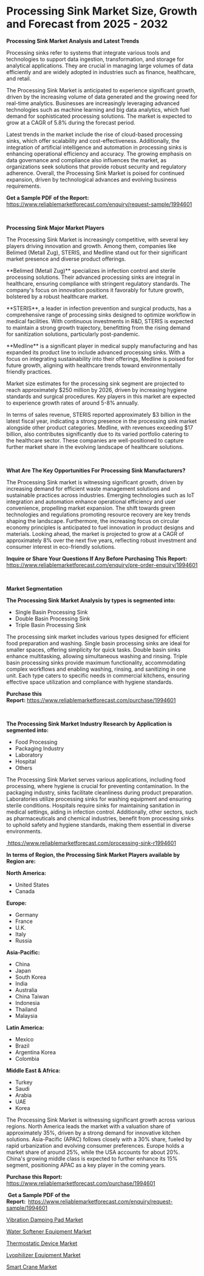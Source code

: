 <p><h1>Processing Sink Market Size, Growth and Forecast from 2025 - 2032</h1></p><p><strong>Processing Sink Market Analysis and Latest Trends</strong></p>
<p><p>Processing sinks refer to systems that integrate various tools and technologies to support data ingestion, transformation, and storage for analytical applications. They are crucial in managing large volumes of data efficiently and are widely adopted in industries such as finance, healthcare, and retail.</p><p>The Processing Sink Market is anticipated to experience significant growth, driven by the increasing volume of data generated and the growing need for real-time analytics. Businesses are increasingly leveraging advanced technologies such as machine learning and big data analytics, which fuel demand for sophisticated processing solutions. The market is expected to grow at a CAGR of 5.8% during the forecast period.</p><p>Latest trends in the market include the rise of cloud-based processing sinks, which offer scalability and cost-effectiveness. Additionally, the integration of artificial intelligence and automation in processing sinks is enhancing operational efficiency and accuracy. The growing emphasis on data governance and compliance also influences the market, as organizations seek solutions that provide robust security and regulatory adherence. Overall, the Processing Sink Market is poised for continued expansion, driven by technological advances and evolving business requirements.</p></p>
<p><strong>Get a Sample PDF of the Report:&nbsp;</strong> <a href="https://www.reliablemarketforecast.com/enquiry/request-sample/1994601?utm_campaign=1097&utm_medium=2&utm_source=Github&utm_content=ia&utm_term=20022025&utm_id=processing-sink">https://www.reliablemarketforecast.com/enquiry/request-sample/1994601</a></p>
<p>&nbsp;</p>
<p><strong>Processing Sink Major Market Players</strong></p>
<p><p>The Processing Sink Market is increasingly competitive, with several key players driving innovation and growth. Among them, companies like Belimed (Metall Zug), STERIS, and Medline stand out for their significant market presence and diverse product offerings.</p><p>**Belimed (Metall Zug)** specializes in infection control and sterile processing solutions. Their advanced processing sinks are integral in healthcare, ensuring compliance with stringent regulatory standards. The company's focus on innovation positions it favorably for future growth, bolstered by a robust healthcare market.</p><p>**STERIS**, a leader in infection prevention and surgical products, has a comprehensive range of processing sinks designed to optimize workflow in medical facilities. With continuous investments in R&D, STERIS is expected to maintain a strong growth trajectory, benefitting from the rising demand for sanitization solutions, particularly post-pandemic.</p><p>**Medline** is a significant player in medical supply manufacturing and has expanded its product line to include advanced processing sinks. With a focus on integrating sustainability into their offerings, Medline is poised for future growth, aligning with healthcare trends toward environmentally friendly practices.</p><p>Market size estimates for the processing sink segment are projected to reach approximately $250 million by 2026, driven by increasing hygiene standards and surgical procedures. Key players in this market are expected to experience growth rates of around 5-8% annually.</p><p>In terms of sales revenue, STERIS reported approximately $3 billion in the latest fiscal year, indicating a strong presence in the processing sink market alongside other product categories. Medline, with revenues exceeding $17 billion, also contributes significantly due to its varied portfolio catering to the healthcare sector. These companies are well-positioned to capture further market share in the evolving landscape of healthcare solutions.</p></p>
<p>&nbsp;</p>
<p><strong>What Are The Key Opportunities For Processing Sink Manufacturers?</strong></p>
<p><p>The Processing Sink market is witnessing significant growth, driven by increasing demand for efficient waste management solutions and sustainable practices across industries. Emerging technologies such as IoT integration and automation enhance operational efficiency and user convenience, propelling market expansion. The shift towards green technologies and regulations promoting resource recovery are key trends shaping the landscape. Furthermore, the increasing focus on circular economy principles is anticipated to fuel innovation in product designs and materials. Looking ahead, the market is projected to grow at a CAGR of approximately 8% over the next five years, reflecting robust investment and consumer interest in eco-friendly solutions.</p></p>
<p><strong>Inquire or Share Your Questions If Any Before Purchasing This Report:</strong> <a href="https://www.reliablemarketforecast.com/enquiry/pre-order-enquiry/1994601?utm_campaign=1097&utm_medium=2&utm_source=Github&utm_content=ia&utm_term=20022025&utm_id=processing-sink">https://www.reliablemarketforecast.com/enquiry/pre-order-enquiry/1994601</a></p>
<p>&nbsp;</p>
<p><strong>Market Segmentation</strong></p>
<p><strong>The Processing Sink Market Analysis by types is segmented into:</strong></p>
<p><ul><li>Single Basin Processing Sink</li><li>Double Basin Processing Sink</li><li>Triple Basin Processing Sink</li></ul></p>
<p><p>The processing sink market includes various types designed for efficient food preparation and washing. Single basin processing sinks are ideal for smaller spaces, offering simplicity for quick tasks. Double basin sinks enhance multitasking, allowing simultaneous washing and rinsing. Triple basin processing sinks provide maximum functionality, accommodating complex workflows and enabling washing, rinsing, and sanitizing in one unit. Each type caters to specific needs in commercial kitchens, ensuring effective space utilization and compliance with hygiene standards.</p></p>
<p><strong>Purchase this Report:&nbsp;</strong><a href="https://www.reliablemarketforecast.com/purchase/1994601?utm_campaign=1097&utm_medium=2&utm_source=Github&utm_content=ia&utm_term=20022025&utm_id=processing-sink">https://www.reliablemarketforecast.com/purchase/1994601</a></p>
<p>&nbsp;</p>
<p><strong>The Processing Sink Market Industry Research by Application is segmented into:</strong></p>
<p><ul><li>Food Processing</li><li>Packaging Industry</li><li>Laboratory</li><li>Hospital</li><li>Others</li></ul></p>
<p><p>The Processing Sink Market serves various applications, including food processing, where hygiene is crucial for preventing contamination. In the packaging industry, sinks facilitate cleanliness during product preparation. Laboratories utilize processing sinks for washing equipment and ensuring sterile conditions. Hospitals require sinks for maintaining sanitation in medical settings, aiding in infection control. Additionally, other sectors, such as pharmaceuticals and chemical industries, benefit from processing sinks to uphold safety and hygiene standards, making them essential in diverse environments.</p></p>
<p><a href="https://www.reliablemarketforecast.com/processing-sink-r1994601?utm_campaign=1097&utm_medium=2&utm_source=Github&utm_content=ia&utm_term=20022025&utm_id=processing-sink">&nbsp;https://www.reliablemarketforecast.com/processing-sink-r1994601</a></p>
<p><strong>In terms of Region, the Processing Sink Market Players available by Region are:</strong></p>
<p>
    <p> <strong> North America: </strong>
        <ul>
            <li>United States</li>
            <li>Canada</li>
        </ul>
        </p> 
    <p> <strong> Europe: </strong>
        <ul>
            <li>Germany</li>
            <li>France</li>
            <li>U.K.</li>
            <li>Italy</li>
            <li>Russia</li>
        </ul>
        </p> 
    <p> <strong> Asia-Pacific: </strong>
        <ul>
            <li>China</li>
            <li>Japan</li>
            <li>South Korea</li>
            <li>India</li>
            <li>Australia</li>
            <li>China Taiwan</li>
            <li>Indonesia</li>
            <li>Thailand</li>
            <li>Malaysia</li>
        </ul>
        </p> 
    <p> <strong> Latin America: </strong>
        <ul>
            <li>Mexico</li>
            <li>Brazil</li>
            <li>Argentina Korea</li>
            <li>Colombia</li>
        </ul>
        </p> 
    <p> <strong> Middle East & Africa: </strong>
        <ul>
            <li>Turkey</li>
            <li>Saudi</li>
            <li>Arabia</li>
            <li>UAE</li>
            <li>Korea</li>
        </ul>
    </p>
    </p>
<p><p>The Processing Sink Market is witnessing significant growth across various regions. North America leads the market with a valuation share of approximately 35%, driven by a strong demand for innovative kitchen solutions. Asia-Pacific (APAC) follows closely with a 30% share, fueled by rapid urbanization and evolving consumer preferences. Europe holds a market share of around 25%, while the USA accounts for about 20%. China's growing middle class is expected to further enhance its 15% segment, positioning APAC as a key player in the coming years.</p></p>
<p><strong>Purchase this Report: </strong><a href="https://www.reliablemarketforecast.com/purchase/1994601?utm_campaign=1097&utm_medium=2&utm_source=Github&utm_content=ia&utm_term=20022025&utm_id=processing-sink">https://www.reliablemarketforecast.com/purchase/1994601</a></p>
<p>&nbsp;<strong>Get a Sample PDF of the Report:&nbsp;&nbsp;</strong><a href="https://www.reliablemarketforecast.com/enquiry/request-sample/1994601?utm_campaign=1097&utm_medium=2&utm_source=Github&utm_content=ia&utm_term=20022025&utm_id=processing-sink">https://www.reliablemarketforecast.com/enquiry/request-sample/1994601</a></p>
<p><strong></strong></p>
<p><p><a href="https://github.com/palenjeppecd/Market-Research-Report-List-1/blob/main/vibration-damping-pad-market.md?utm_campaign=1097&utm_medium=2&utm_source=Github&utm_content=ia&utm_term=20022025&utm_id=processing-sink">Vibration Damping Pad Market</a></p><p><a href="https://github.com/fendtdjunawo/Market-Research-Report-List-1/blob/main/water-softener-equipment-market.md?utm_campaign=1097&utm_medium=2&utm_source=Github&utm_content=ia&utm_term=20022025&utm_id=processing-sink">Water Softener Equipment Market</a></p><p><a href="https://github.com/raaschadonle/Market-Research-Report-List-1/blob/main/thermostatic-device-market.md?utm_campaign=1097&utm_medium=2&utm_source=Github&utm_content=ia&utm_term=20022025&utm_id=processing-sink">Thermostatic Device Market</a></p><p><a href="https://github.com/zsibaqalia/Market-Research-Report-List-1/blob/main/lyophilizer-equipment-market.md?utm_campaign=1097&utm_medium=2&utm_source=Github&utm_content=ia&utm_term=20022025&utm_id=processing-sink">Lyophilizer Equipment Market</a></p><p><a href="https://github.com/kovasovitzzg/Market-Research-Report-List-1/blob/main/smart-crane-market.md?utm_campaign=1097&utm_medium=2&utm_source=Github&utm_content=ia&utm_term=20022025&utm_id=processing-sink">Smart Crane Market</a></p></p>